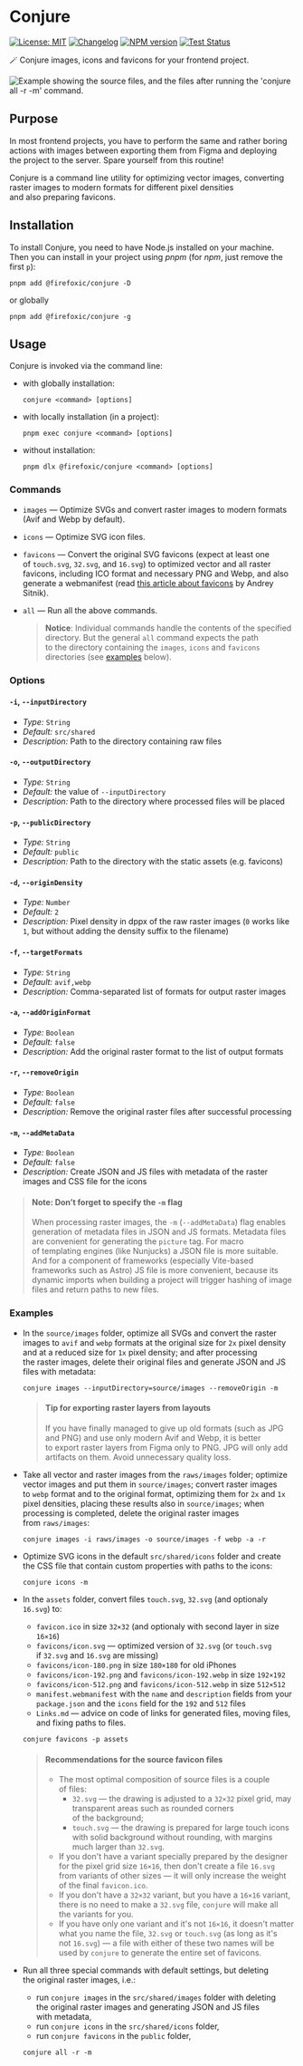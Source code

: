 # Conjure

[![License: MIT][license-image]][license-url]
[![Changelog][changelog-image]][changelog-url]
[![NPM version][npm-image]][npm-url]
[![Test Status][test-image]][test-url]

🪄 Conjure images, icons and favicons for your frontend project.

<picture>
	<source srcset="https://raw.githubusercontent.com/firefoxic/conjure/main/example/dark.webp" media="(prefers-color-scheme: dark)">
	<img src="https://raw.githubusercontent.com/firefoxic/conjure/main/example/light.webp" alt="Example showing the source files, and the files after running the 'conjure all -r -m' command.">
</picture>

## Purpose

In most frontend projects, you have to perform the same and rather boring actions with images between exporting them from Figma and deploying the project to the server. Spare yourself from this routine!

Conjure is a command line utility for optimizing vector images, converting raster images to modern formats for different pixel densities and also preparing favicons.

## Installation

To install Conjure, you need to have Node.js installed on your machine. Then you can install in your project using _pnpm_ (for _npm_, just remove the first `p`):

```shell
pnpm add @firefoxic/conjure -D
```

or globally

```shell
pnpm add @firefoxic/conjure -g
```

## Usage

Conjure is invoked via the command line:

- with globally installation:

	```shell
	conjure <command> [options]
	```

- with locally installation (in a project):

	```shell
	pnpm exec conjure <command> [options]
	```

- without installation:

	```shell
	pnpm dlx @firefoxic/conjure <command> [options]
	```

### Commands

- `images` — Optimize SVGs and convert raster images to modern formats (Avif and Webp by default).
- `icons` — Optimize SVG icon files.
- `favicons` — Convert the original SVG favicons (expect at least one of `touch.svg`, `32.svg`, and `16.svg`) to optimized vector and all raster favicons, including ICO format and necessary PNG and Webp, and also generate a webmanifest (read [this article about favicons](https://evilmartians.com/chronicles/how-to-favicon-in-2021-six-files-that-fit-most-needs) by Andrey Sitnik).
- `all` — Run all the above commands.

	> **Notice**: Individual commands handle the contents of the specified directory. But the general `all` command expects the path to the directory containing the `images`, `icons` and `favicons` directories (see [examples](#examples) below).

### Options

#### `-i`, `--inputDirectory`

- _Type:_ `String`
- _Default:_ `src/shared`
- _Description:_ Path to the directory containing raw files

#### `-o`, `--outputDirectory`

- _Type:_ `String`
- _Default:_ the value of `--inputDirectory`
- _Description:_ Path to the directory where processed files will be placed

#### `-p`, `--publicDirectory`

- _Type:_ `String`
- _Default:_ `public`
- _Description:_ Path to the directory with the static assets (e.g. favicons)

#### `-d`, `--originDensity`

- _Type:_ `Number`
- _Default:_ `2`
- _Description:_ Pixel density in dppx of the raw raster images (`0` works like `1`, but without adding the density suffix to the filename)

#### `-f`, `--targetFormats`

- _Type:_ `String`
- _Default:_ `avif,webp`
- _Description:_ Comma-separated list of formats for output raster images

#### `-a`, `--addOriginFormat`

- _Type:_ `Boolean`
- _Default:_ `false`
- _Description:_ Add the original raster format to the list of output formats

#### `-r`, `--removeOrigin`

- _Type:_ `Boolean`
- _Default:_ `false`
- _Description:_ Remove the original raster files after successful processing

#### `-m`, `--addMetaData`

- _Type:_ `Boolean`
- _Default:_ `false`
- _Description:_ Create JSON and JS files with metadata of the raster images and CSS file for the icons

> #### Note: Don’t forget to specify the `-m` flag
>
> When processing raster images, the `-m` (`--addMetaData`) flag enables generation of metadata files in JSON and JS formats. Metadata files are convenient for generating the `picture` tag. For macro of templating engines (like Nunjucks) a JSON file is more suitable. And for a component of frameworks (especially Vite-based frameworks such as Astro) JS file is more convenient, because its dynamic imports when building a project will trigger hashing of image files and return paths to new files.

### Examples

- In the `source/images` folder, optimize all SVGs and convert the raster images to `avif` and `webp` formats at the original size for `2x` pixel density and at a reduced size for `1x` pixel density; and after processing the raster images, delete their original files and generate JSON and JS files with metadata:

	```shell
	conjure images --inputDirectory=source/images --removeOrigin -m
	```

	> #### Tip for exporting raster layers from layouts
	>
	> If you have finally managed to give up old formats (such as JPG and PNG) and use only modern Avif and Webp, it is better to export raster layers from Figma only to PNG. JPG will only add artifacts on them. Avoid unnecessary quality loss.

- Take all vector and raster images from the `raws/images` folder; optimize vector images and put them in `source/images`; convert raster images to `webp` format and to the original format, optimizing them for `2x` and `1x` pixel densities, placing these results also in `source/images`; when processing is completed, delete the original raster images from `raws/images`:

	```shell
	conjure images -i raws/images -o source/images -f webp -a -r
	```

- Optimize SVG icons in the default `src/shared/icons` folder and create the CSS file that contain custom properties with paths to the icons:

	```shell
	conjure icons -m
	```

- In the `assets` folder, convert files `touch.svg`, `32.svg` (and optionaly `16.svg`) to:
	- `favicon.ico` in size `32×32` (and optionaly with second layer in size `16×16`)
	- `favicons/icon.svg` — optimized version of `32.svg` (or `touch.svg` if `32.svg` and `16.svg` are missing)
	- `favicons/icon-180.png` in size `180×180` for old iPhones
	- `favicons/icon-192.png` and `favicons/icon-192.webp` in size `192×192`
	- `favicons/icon-512.png` and `favicons/icon-512.webp` in size `512×512`
	- `manifest.webmanifest` with the `name` and `description` fields from your `package.json` and the `icons` field for the `192` and `512` files
	- `Links.md` — advice on code of links for generated files, moving files, and fixing paths to files.

	```shell
	conjure favicons -p assets
	```

	> #### Recommendations for the source favicon files
	>
	> - The most optimal composition of source files is a couple of files:
	>	 - `32.svg` — the drawing is adjusted to a `32×32` pixel grid, may transparent areas such as rounded corners of the background;
	>	 - `touch.svg` — the drawing is prepared for large touch icons with solid background without rounding, with margins much larger than `32.svg`.
	> - If you don't have a variant specially prepared by the designer for the pixel grid size `16×16`, then don't create a file `16.svg` from variants of other sizes — it will only increase the weight of the final `favicon.ico`.
	> - If you don't have a `32×32` variant, but you have a `16×16` variant, there is no need to make a `32.svg` file, `conjure` will make all the variants for you.
	> - If you have only one variant and it's not `16×16`, it doesn't matter what you name the file, `32.svg` or `touch.svg` (as long as it's not `16.svg`) — a file with either of these two names will be used by `conjure` to generate the entire set of favicons.

- Run all three special commands with default settings, but deleting the original raster images, i.e.:
	- run `conjure images` in the `src/shared/images` folder with deleting the original raster images and generating JSON and JS files with metadata,
	- run `conjure icons` in the `src/shared/icons` folder,
	- run `conjure favicons` in the `public` folder,

	```shell
	conjure all -r -m
	```

[license-url]: https://github.com/firefoxic/conjure/blob/main/LICENSE.md
[license-image]: https://img.shields.io/badge/License-MIT-limegreen.svg

[changelog-url]: https://github.com/firefoxic/conjure/blob/main/CHANGELOG.md
[changelog-image]: https://img.shields.io/badge/Changelog-md-limegreen

[npm-url]: https://npmjs.org/package/@firefoxic/conjure
[npm-image]: https://img.shields.io/npm/v/%40firefoxic%2Fconjure?logo=npm&color=limegreen

[test-url]: https://github.com/firefoxic/conjure/actions
[test-image]: https://github.com/firefoxic/conjure/actions/workflows/test.yml/badge.svg?branch=main
